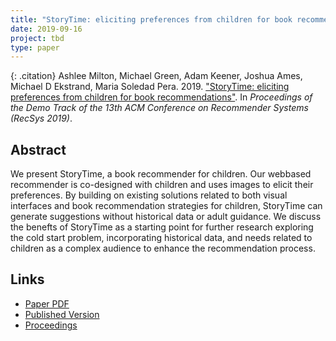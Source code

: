 ```yaml
---
title: "StoryTime: eliciting preferences from children for book recommendations"
date: 2019-09-16
project: tbd
type: paper
---
```


{: .citation}
Ashlee Milton, Michael Green, Adam Keener, Joshua Ames, Michael D Ekstrand, Maria Soledad Pera. 2019. ["StoryTime: eliciting preferences from children for book recommendations"](#). In <cite>Proceedings of the Demo Track of the 13th ACM Conference on Recommender Systems (RecSys 2019)</cite>.

## Abstract

We present StoryTime, a book recommender for children. Our webbased recommender is co-designed with children and uses images to elicit their preferences. By building on existing solutions related to both visual interfaces and book recommendation strategies for children, StoryTime can generate suggestions without historical data or adult guidance. We discuss the benefts of StoryTime as a starting point for further research exploring the cold start problem, incorporating historical data, and needs related to children as a complex audience to enhance the recommendation process.

## Links

* [Paper PDF](http://delivery.acm.org/10.1145/3350000/3347048/p544-milton.pdf?ip=132.178.207.4&id=3347048&acc=ACTIVE%20SERVICE&key=A79D83B43E50B5B8%2EA938C0F0E726A157%2E4D4702B0C3E38B35%2E4D4702B0C3E38B35&__acm__=1576617922_a072a563950a930fb60b1692e1118e5e)
* [Published Version](https://recsys.acm.org/recsys19/)
* [Proceedings](https://dl.acm.org/citation.cfm?id=3298689&picked=prox)
